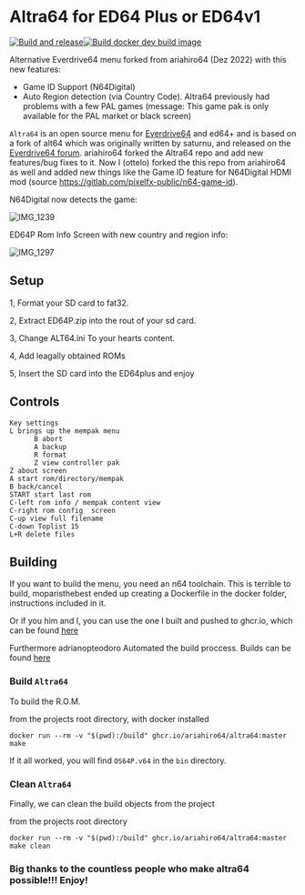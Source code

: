 # Altra64 for ED64 Plus or ED64v1

[![Build and release](https://github.com/ariahiro64/altra64/actions/workflows/build-release.yml/badge.svg)](https://github.com/ariahiro64/altra64/actions/workflows/build-release.yml)[![Build docker dev build image](https://github.com/ariahiro64/altra64/actions/workflows/docker-image.yml/badge.svg)](https://github.com/ariahiro64/altra64/actions/workflows/docker-image.yml)

Alternative Everdrive64 menu forked from ariahiro64 (Dez 2022) with this new features:
- Game ID Support (N64Digital)
- Auto Region detection (via Country Code). Altra64 previously had problems with a few PAL games (message: This game pak is only available for the PAL market or black screen)

`Altra64` is an open source menu for [Everdrive64](http://krikzz.com/) and ed64+ and is based on a fork of alt64 which was
originally written by saturnu, and released on the
[Everdrive64 forum](http://krikzz.com/forum/index.php?topic=816.0). ariahiro64 forked the Altra64 repo and add new features/bug fixes to it. Now I (ottelo) forked the this repo from ariahiro64 as well and added new things like the Game ID feature for N64Digital HDMI mod (source https://gitlab.com/pixelfx-public/n64-game-id).

N64Digital now detects the game:

![IMG_1239](https://user-images.githubusercontent.com/33122175/210060118-2cad804e-8365-490e-b08a-b1915fdadf47.jpg)

ED64P Rom Info Screen with new country and region info:

![IMG_1297](https://user-images.githubusercontent.com/33122175/210409803-6f39c7ac-0d92-4804-90a9-6f2bf233e2d3.jpg)





## Setup

1, Format your SD card to fat32.

2, Extract ED64P.zip into the rout of your sd card.

3, Change ALT64.ini To your hearts content.

4, Add leagally obtained ROMs

5, Insert the SD card into the ED64plus and enjoy

## Controls

```
Key settings
L brings up the mempak menu
      B abort
      A backup
      R format
      Z view controller pak
Z about screen
A start rom/directory/mempak
B back/cancel
START start last rom
C-left rom info / mempak content view
C-right rom config  screen
C-up view full filename
C-down Toplist 15
L+R delete files
```

## Building

If you want to build the menu, you need an n64 toolchain. This is terrible to build, moparisthebest ended up creating a Dockerfile in the docker folder, instructions included in it.

Or if you him and I, you can use the one I built and pushed to ghcr.io, which can be found [here](https://github.com/ariahiro64/altra64/pkgs/container/altra64)

Furthermore adrianopteodoro Automated the build proccess. Builds can be found [here](https://github.com/ariahiro64/altra64/actions)

### Build `Altra64`

To build the R.O.M.

from the projects root directory, with docker installed

```
docker run --rm -v "$(pwd):/build" ghcr.io/ariahiro64/altra64:master make
```

If it all worked, you will find `OS64P.v64` in the `bin` directory.

### Clean `Altra64`

Finally, we can clean the build objects from the project

from the projects root directory

```
docker run --rm -v "$(pwd):/build" ghcr.io/ariahiro64/altra64:master make clean
```

### Big thanks to the countless people who make altra64 possible!!! Enjoy!
